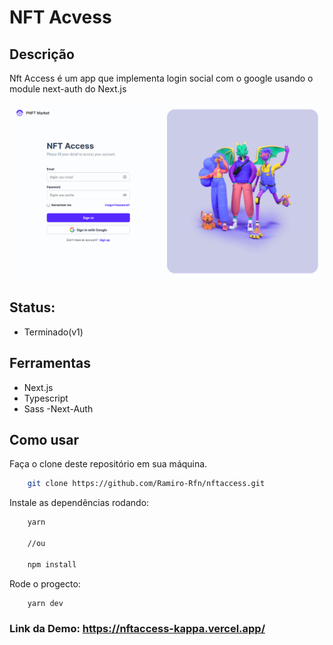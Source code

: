 # NFT Acvess

## Descrição
Nft Access é um app que implementa login social com o google usando o module next-auth do Next.js


![](nftacess.png)


## Status:
 - Terminado(v1)

## Ferramentas
- Next.js
- Typescript
- Sass
-Next-Auth

## Como usar

Faça o clone deste repositório em sua máquina.

```bash
    git clone https://github.com/Ramiro-Rfn/nftaccess.git

````

Instale as dependências rodando:
```bash
    yarn 

    //ou

    npm install
````

Rode o progecto:
```bash
    yarn dev
```

### Link da Demo: https://nftaccess-kappa.vercel.app/